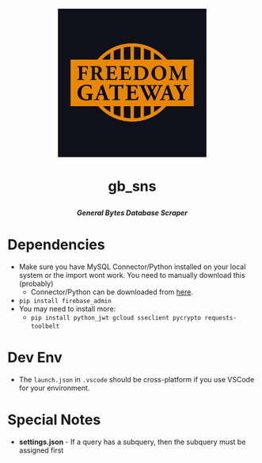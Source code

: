 <p align="center"><img src="https://raw.githubusercontent.com/freedomgateway/fg_branding/master/fg_logo_gold.jpg" alt="drawing" width="300"/></p>

# <p align="center"><b>gb_sns</b></p>
<p align="center"><b><i>General Bytes Database Scraper</i></b></p>

# Dependencies
* Make sure you have MySQL Connector/Python installed on your local system or the import wont work. You need to manually download this (probably)
    * Connector/Python can be downloaded from [here](https://dev.mysql.com/downloads/connector/python/).
* `pip install firebase_admin`
* You may need to install more:
    * `pip install python_jwt gcloud sseclient pycrypto requests-toolbelt`

# Dev Env
* The `launch.json` in `.vscode` should be cross-platform if you use VSCode for your environment.

# Special Notes
* **settings.json** - If a query has a subquery, then the subquery must be assigned first
